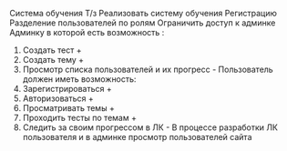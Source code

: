 Система обучения 
Т/з
Реализовать систему обучения
Регистрацию
Разделение пользователей по ролям
Ограничить доступ к админке
Админку в которой есть возможность :
1. Создать тест + 
2. Создать тему +
3. Просмотр списка пользователей и их прогресс -
Пользователь должен иметь возможность:
1. Зарегистрироваться +
2. Авторизоваться +
3. Просматривать темы +
4. Проходить тесты по темам +
5. Следить за своим прогрессом в ЛК -
В процессе разработки ЛК пользователя и в админке просмотр пользователей сайта
